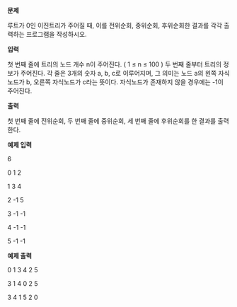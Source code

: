 **문제**

루트가 0인 이진트리가 주어질 때, 이를 전위순회, 중위순회, 후위순회한 결과를 각각 출력하는 프로그램을 작성하시오.

 

**입력**

첫 번째 줄에 트리의 노드 개수 n이 주어진다. ( 1 ≤ n ≤ 100 ) 두 번째 줄부터 트리의 정보가 주어진다. 각 줄은 3개의 숫자 a, b, c로 이루어지며, 그 의미는 노드 a의 왼쪽 자식노드가 b, 오른쪽 자식노드가 c라는 뜻이다. 자식노드가 존재하지 않을 경우에는 -1이 주어진다.

 

**출력**

첫 번째 줄에 전위순회, 두 번째 줄에 중위순회, 세 번째 줄에 후위순회를 한 결과를 출력한다.

 

**예제 입력**

6

0 1 2

1 3 4

2 -1 5

3 -1 -1

4 -1 -1

5 -1 -1

**예제 출력**

0 1 3 4 2 5

3 1 4 0 2 5

3 4 1 5 2 0